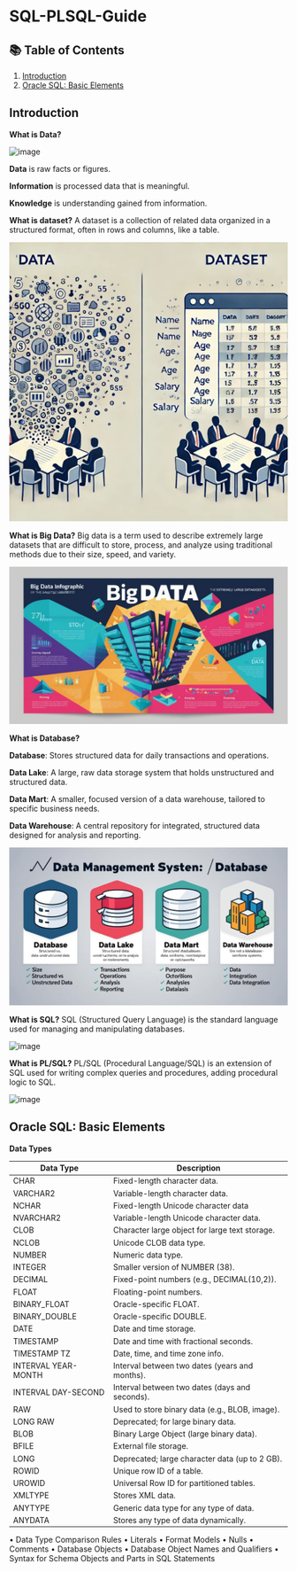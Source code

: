 # SQL-PLSQL-Guide

## 📚 Table of Contents
1. [Introduction](#introduction)
2. [Oracle SQL: Basic Elements](#oracle-sql-basic-elements)

## Introduction

**What is Data?**

![image](https://github.com/user-attachments/assets/92a6b470-d97c-416a-85a3-dc5c945b202b)

**Data** is raw facts or figures.

**Information** is processed data that is meaningful.

**Knowledge** is understanding gained from information.

**What is dataset?** A dataset is a collection of related data organized in a structured format, often in rows and columns, like a table.

![image](https://raw.githubusercontent.com/lalagarali/SQL-PLSQL-Guide/refs/heads/main/43E5890B-0DB1-439D-B26C-91716842BD82.png)

**What is Big Data?** Big data is a term used to describe extremely large datasets that are difficult to store, process, and analyze using traditional methods due to their size, speed, and variety.

![image](https://raw.githubusercontent.com/lalagarali/SQL-PLSQL-Guide/refs/heads/main/IMG_6041.jpeg)

**What is Database?**

**Database**: Stores structured data for daily transactions and operations.

**Data Lake**: A large, raw data storage system that holds unstructured and structured data.

**Data Mart**: A smaller, focused version of a data warehouse, tailored to specific business needs.

**Data Warehouse**: A central repository for integrated, structured data designed for analysis and reporting.

![image](https://raw.githubusercontent.com/lalagarali/SQL-PLSQL-Guide/refs/heads/main/IMG_6046.jpeg)

**What is SQL?** SQL (Structured Query Language) is the standard language used for managing and manipulating databases.

![image](https://github.com/user-attachments/assets/ba989f99-6e85-4813-9cf5-d4dbfca66532)

**What is PL/SQL?** PL/SQL (Procedural Language/SQL) is an extension of SQL used for writing complex queries and procedures, adding procedural logic to SQL.

![image](https://github.com/user-attachments/assets/3f1e3e40-2758-4960-9d79-2d6c788b9f58)

## Oracle SQL: Basic Elements

**Data Types**

| **Data Type** | **Description**     |
|---------------|---------------------|
| CHAR          | Fixed-length character data.|
| VARCHAR2      | Variable-length character data.  |
| NCHAR         | Fixed-length Unicode character data |
| NVARCHAR2     | Variable-length Unicode character data.|
| CLOB          | Character large object for large text storage.      |
| NCLOB         | Unicode CLOB data type.                             |
| NUMBER        | Numeric data type.         |
| INTEGER       | Smaller version of NUMBER (38).                     |
| DECIMAL       | Fixed-point numbers (e.g., DECIMAL(10,2)).           |
| FLOAT         | Floating-point numbers.                              |
| BINARY_FLOAT  | Oracle-specific FLOAT.                      |
| BINARY_DOUBLE | Oracle-specific DOUBLE.                     |
| DATE          | Date and time storage.                              |
| TIMESTAMP     | Date and time with fractional seconds.               |
| TIMESTAMP TZ  | Date, time, and time zone info.                      |
| INTERVAL YEAR-MONTH | Interval between two dates (years and months). |
| INTERVAL DAY-SECOND | Interval between two dates (days and seconds). |
| RAW           | Used to store binary data (e.g., BLOB, image).       |
| LONG RAW      | Deprecated; for large binary data.                   |
| BLOB          | Binary Large Object (large binary data).             |
| BFILE         | External file storage.                               |
| LONG          | Deprecated; large character data (up to 2 GB).       |
| ROWID         | Unique row ID of a table.                            |
| UROWID        | Universal Row ID for partitioned tables.             |
| XMLTYPE       | Stores XML data.                                     |
| ANYTYPE       | Generic data type for any type of data.              |
| ANYDATA       | Stores any type of data dynamically.                 |

• Data Type Comparison Rules
• Literals
• Format Models
• Nulls
• Comments
• Database Objects
• Database Object Names and Qualifiers
• Syntax for Schema Objects and Parts in SQL Statements









